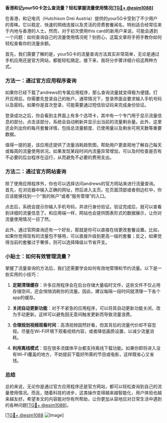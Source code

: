 **香港和记your5G卡怎么查流量？轻松掌握流量使用情况[[TG💪+ @esim1088](https://t.me/s/esim1088)]**

在香港，和记电讯（Hutchison Drei Austria）提供的your5G卡受到了不少用户的青睐。它以稳定、快速的网络连接以及灵活的资费套餐闻名，特别适合经常往来于内地与香港的人士。然而，对于初次使用this card的新用户来说，可能会遇到一个问题：如何查询自己的流量使用情况呢？别担心，这篇文章将手把手教你如何轻松查看你的流量余额。

首先，我们需要了解的是，your5G卡的流量查询方法其实非常简单，无论是通过手机应用还是官方网站，都能轻松搞定。接下来，我将分步骤详细介绍这两种方式。

### 方法一：通过官方应用程序查询

如果你已经下载了andrews的专属应用程序，那么查询流量就变得极为便捷。打开应用后，你需要先登录自己的账户。通常情况下，登录界面会要求输入手机号码以及密码。如果你是首次登录，可能需要通过短信验证码来完成身份验证。

登录成功之后，你会看到主界面上有多个选项卡，其中有一个专门用于显示流量信息的部分。点击该部分，系统会自动刷新并显示出当前的流量剩余量。此外，这里还会列出你的每月套餐详情，包括总流量额度、已使用量以及剩余可用天数等重要数据。

值得一提的是，该应用还提供了流量消耗趋势图，帮助用户更直观地了解自己每天或每周的流量使用状况。如果发现某段时间内流量异常增加，可以及时检查是否有不必要的后台程序在运行，从而避免不必要的费用支出。

### 方法二：通过官方网站查询

除了使用应用程序外，你也可以选择访问andrews的官方网站来进行流量查询。首先，在浏览器中输入正确的网址，然后进入主页。在页面顶部或者侧边栏中，你应该能够找到一个“我的账户”或者“服务管理”的入口。

点击后，系统会提示你输入手机号码，并进行身份验证。验证完成后，就可以查看到详细的流量信息了。和应用端一样，网站也会提供图表形式的数据展示，让你对流量使用情况一目了然。

此外，通过官网查询还有一个好处，那就是你可以直接在线更改套餐设置。比如，如果你觉得现有的流量包不够用，可以直接升级到更高一级的套餐；反之，如果觉得当前的套餐过于奢侈，则可以选择降级以节省开支。

### 小贴士：如何有效管理流量？

掌握了流量查询的方法后，我们还需要学会如何有效地管理和节约流量。以下是一些实用的小技巧：

1. **定期清理缓存**：许多应用程序会在后台存储大量临时文件，这些文件不仅占用存储空间，还会悄悄消耗你的流量。因此，建议每隔一段时间就清理一下各个app的缓存。
   
2. **关闭自动更新功能**：对于不紧急的应用程序，可以将其自动更新功能关闭，改为手动更新。这样可以避免因无意间触发更新而导致流量浪费。

3. **合理规划视频观看时间**：高清视频固然好看，但其背后的流量代价却不容忽视。尽量在Wi-Fi环境下观看视频内容，或者降低画质设置，以减少流量消耗。

4. **利用离线模式**：现在很多流媒体平台都支持离线下载功能。如果你即将进入没有Wi-Fi覆盖的地方，不妨提前下载好所需的节目或电影，这样既省心又省钱。

### 总结

总的来说，无论你是通过官方应用程序还是官方网站，都可以轻松查询到自己的流量使用情况。而且，随着科技的进步，这类操作变得越来越智能化，用户体验也越来越友好。希望本文的内容能对你有所帮助，让你更加从容地应对日常生活中遇到的各种问题[[TG💪+ @esim1088](https://t.me/s/esim1088)]。

[[TG💪+ @esim1088](https://t.me/s/esim1088) ![Image](https://i.postimg.cc/4NQfJmqS/Snipaste-2025-05-13-00-14-12.png)]